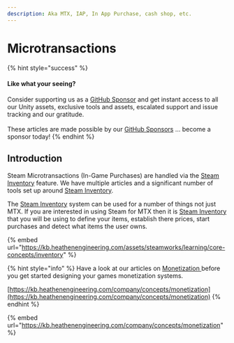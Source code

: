 ```yaml
---
description: Aka MTX, IAP, In App Purchase, cash shop, etc.
---
```


# Microtransactions

{% hint style="success" %}
#### Like what your seeing?

Consider supporting us as a [GitHub Sponsor](../../../company/concepts/become-a-sponsor.md) and get instant access to all our Unity assets, exclusive tools and assets, escalated support and issue tracking and our gratitude.\
\
These articles are made possible by our [GitHub Sponsors](https://github.com/sponsors/heathen-engineering) ... become a sponsor today!
{% endhint %}

## Introduction

Steam Microtransactions (In-Game Purchases) are handled via the [Steam Inventory](../features/inventory/) feature. We have multiple articles and a significant number of tools set up around [Steam Inventory](../features/inventory/).

The [Steam Inventory](../features/inventory/) system can be used for a number of things not just MTX. If you are interested in using Steam for MTX then it is [Steam Inventory](../features/inventory/) that you will be using to define your items, establish there prices, start purchases and detect what items the user owns.

{% embed url="https://kb.heathenengineering.com/assets/steamworks/learning/core-concepts/inventory" %}

{% hint style="info" %}
Have a look at our articles on [Monetization ](../../../company/concepts/design/monetization/)before you get started designing your games monetization systems.&#x20;

[https://kb.heathenengineering.com/company/concepts/monetization](https://kb.heathenengineering.com/company/concepts/monetization)
{% endhint %}

{% embed url="https://kb.heathenengineering.com/company/concepts/monetization" %}

